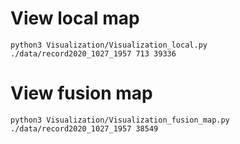 # View local map
```shell script
python3 Visualization/Visualization_local.py ./data/record2020_1027_1957 713 39336
```

# View fusion map
```shell script
python3 Visualization/Visualization_fusion_map.py ./data/record2020_1027_1957 38549
```


